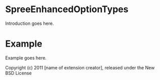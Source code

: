 SpreeEnhancedOptionTypes
========================

Introduction goes here.


Example
=======

Example goes here.


Copyright (c) 2011 [name of extension creator], released under the New BSD License
